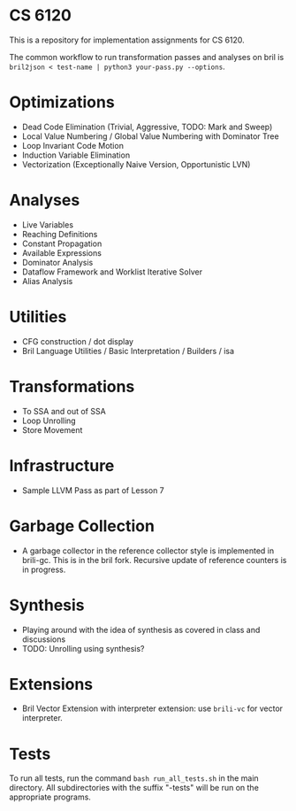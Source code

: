 # CS 6120

This is a repository for implementation assignments for CS 6120.

The common workflow to run transformation passes and analyses on bril is 
`bril2json < test-name | python3 your-pass.py --options`.

# Optimizations
- Dead Code Elimination (Trivial, Aggressive, TODO: Mark and Sweep)
- Local Value Numbering / Global Value Numbering with Dominator Tree
- Loop Invariant Code Motion 
- Induction Variable Elimination 
- Vectorization (Exceptionally Naive Version, Opportunistic LVN)

# Analyses
- Live Variables 
- Reaching Definitions 
- Constant Propagation
- Available Expressions
- Dominator Analysis
- Dataflow Framework and Worklist Iterative Solver
- Alias Analysis

# Utilities
- CFG construction / dot display
- Bril Language Utilities / Basic Interpretation / Builders / isa

# Transformations
- To SSA and out of SSA
- Loop Unrolling
- Store Movement

# Infrastructure
- Sample LLVM Pass as part of Lesson 7

# Garbage Collection
- A garbage collector in the reference collector style is implemented in brili-gc. This is in the bril fork. Recursive update of reference counters is in progress.

# Synthesis
- Playing around with the idea of synthesis as covered in class and discussions
- TODO: Unrolling using synthesis?

# Extensions
- Bril Vector Extension with interpreter extension: use `brili-vc` for vector interpreter.

# Tests

To run all tests, run the command `bash run_all_tests.sh` in the main directory.
All subdirectories with the suffix "-tests" will be run on the appropriate programs.
